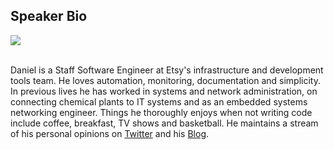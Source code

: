 ## Speaker Bio

<div style="text-align:left" markdown="1">
<img src="http://www.gravatar.com/avatar/89e0ad1229121f46047977ac547bd7b4.jpg?s=150" />
</div>

</br>

Daniel is a Staff Software Engineer at Etsy's infrastructure and development
tools team. He loves automation, monitoring, documentation and simplicity. In
previous lives he has worked in systems and network administration, on
connecting chemical plants to IT systems and as an embedded systems networking
engineer. Things he thoroughly enjoys when not writing code include coffee,
breakfast, TV shows and basketball. He maintains a stream of his personal
opinions on [Twitter][twitter] and his [Blog][blog].


[twitter]: https://twitter.com/mrtazz
[blog]: https://www.unwiredcouch.com
